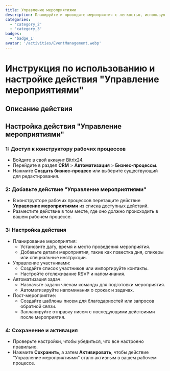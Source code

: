 ```yaml
---
title: Управление мероприятиями
description: Планируйте и проводите мероприятия с легкостью, используя специальные инструменты.
categories: 
  - 'category_2'
  - 'category_3'
badges: 
  - 'badge_1'
avatar: '/activities/EventManagement.webp'
---
```

# Инструкция по использованию и настройке действия "Управление мероприятиями"

## Описание действия

## **Настройка действия "Управление мероприятиями"**

### 1: Доступ к конструктору рабочих процессов
- Войдите в свой аккаунт Bitrix24.
- Перейдите в раздел **CRM** > **Автоматизация** > **Бизнес-процессы**.
- Нажмите **Создать бизнес-процесс** или выберите существующий для редактирования.

### 2: Добавьте действие "Управление мероприятиями"
- В конструкторе рабочих процессов перетащите действие **Управление мероприятиями** из списка доступных действий.
- Разместите действие в том месте, где оно должно происходить в вашем рабочем процессе.

### 3: Настройка действия
- Планирование мероприятия:
  - Установите дату, время и место проведения мероприятия.
  - Добавьте детали мероприятия, такие как повестка дня, спикеры или специальные инструкции.
- Управление участниками:
  - Создайте список участников или импортируйте контакты.
  - Настройте отслеживание RSVP и напоминания.
- Автоматизация задач:
  - Назначьте задачи членам команды для подготовки мероприятия.
  - Автоматизируйте напоминания о сроках и задачах.
- Пост-мероприятие:
  - Создайте шаблоны писем для благодарностей или запросов обратной связи.
  - Запланируйте отправку писем с последующими действиями после мероприятия.

### 4: Сохранение и активация
- Проверьте настройки, чтобы убедиться, что все настроено правильно.
- Нажмите **Сохранить**, а затем **Активировать**, чтобы действие "Управление мероприятиями" стало активным в вашем рабочем процессе.